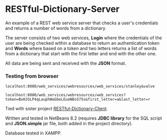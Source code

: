 # RESTful-Dictionary-Server
An example of a REST web service server that checks a user's credentials and returns a number of words from a dictionary.

The server consists of two web services, **Login** where the credentials of the user are being checked within a database to return an authentication token and **Words** where based on a token and two letters returns a list of words from a dictionary that start with the first letter and end with the other one.

All data are being sent and received with the **JSON** format.

### Testing from browser
`localhost:8080/web_services/webresources/web_services/stanley&valve`

`localhost:8080/web_services/webresources/web_services?token=BxHJSLP4qLauphWaGbeLEueNBs575s&first_letter=a&last_letter=r`

Tied with sister project [RESTful-Dictionary-Client](https://github.com/Coursal/RESTful-Dictionary-Server).

Written and tested in NetBeans 8.2 (requires **JDBC library** for the SQL script and **JSON.simple** jar file, both added in the project directory).

Database tested in XAMPP.
